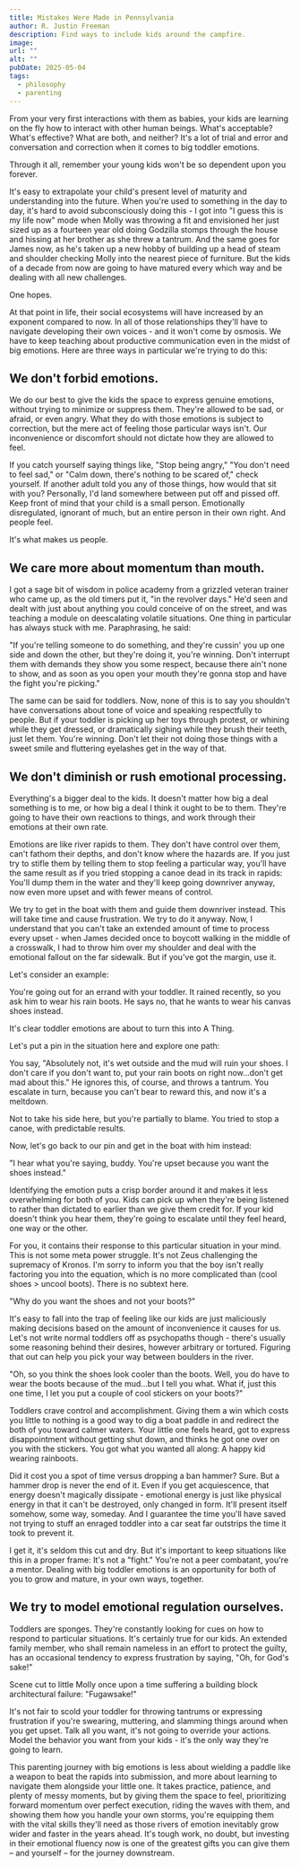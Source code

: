 ```yaml
---
title: Mistakes Were Made in Pennsylvania
author: R. Justin Freeman
description: Find ways to include kids around the campfire.
image: 
url: ""
alt: ""
pubDate: 2025-05-04
tags:
  - philosophy
  - parenting
---
```

From your very first interactions with them as babies, your kids are learning on the fly how to interact with other human beings. What's acceptable? What's effective?  What are both, and neither? It's a lot of trial and error and conversation and correction when it comes to big toddler emotions.

Through it all, remember your young kids won't be so dependent upon you forever. 

It's easy to extrapolate your child's present level of maturity and understanding into the future. When you're used to something in the day to day, it's hard to avoid subconsciously doing this - I got into "I guess this is my life now" mode when Molly was throwing a fit and envisioned her just sized up as a fourteen year old doing Godzilla stomps through the house and hissing at her brother as she threw a tantrum. And the same goes for James now, as he's taken up a new hobby of building up a head of steam and shoulder checking Molly into the nearest piece of furniture. But the kids of a decade from now are going to have matured every which way and be dealing with all new challenges.

One hopes.

At that point in life, their social ecosystems will have increased by an exponent compared to now. In all of those relationships they'll have to navigate developing their own voices - and it won't come by osmosis. We have to keep teaching about productive communication even in the midst of big emotions. Here are three ways in particular we're trying to do this:

## We don't forbid emotions.

We do our best to give the kids the space to express genuine emotions, without trying to minimize or suppress them. They're allowed to be sad, or afraid, or even angry. What they do with those emotions is subject to correction, but the mere act of feeling those particular ways isn't. Our inconvenience or discomfort should not dictate how they are allowed to feel. 

If you catch yourself saying things like, "Stop being angry," "You don't need to feel sad," or "Calm down, there's nothing to be scared of," check yourself. If another adult told you any of those things, how would that sit with you? Personally, I'd land somewhere between put off and pissed off. Keep front of mind that your child is a small person. Emotionally disregulated, ignorant of much, but an entire person in their own right. And people feel.

It's what makes us people.

## We care more about momentum than mouth.

I got a sage bit of wisdom in police academy from a grizzled veteran trainer who came up, as the old timers put it, "in the revolver days." He'd seen and dealt with just about anything you could conceive of on the street, and was teaching a module on deescalating volatile situations. One thing in particular has always stuck with me. Paraphrasing, he said:

"If you're telling someone to do something, and they're cussin' you up one side and down the other, but they're doing it, you're winning. Don't interrupt them with demands they show you some respect, because there ain't none to show, and as soon as you open your mouth they're gonna stop and have the fight you're picking."

The same can be said for toddlers. Now, none of this is to say you shouldn't have conversations about tone of voice and speaking respectfully to people. But if your toddler is picking up her toys through protest, or whining while they get dressed, or dramatically sighing while they brush their teeth, just let them. You're winning. Don't let their not doing those things with a sweet smile and fluttering eyelashes get in the way of that.

## We don't diminish or rush emotional processing.

Everything's a bigger deal to the kids. It doesn't matter how big a deal something is to me, or how big a deal I think it ought to be to them. They're going to have their own reactions to things, and work through their emotions at their own rate. 

Emotions are like river rapids to them. They don't have control over them, can't fathom their depths, and don't know where the hazards are. If you just try to stifle them by telling them to stop feeling a particular way, you'll have the same result as if you tried stopping a canoe dead in its track in rapids: You'll dump them in the water and they'll keep going downriver anyway, now even more upset and with fewer means of control.

We try to get in the boat with them and guide them downriver instead. This will take time and cause frustration. We try to do it anyway. Now, I understand that you can't take an extended amount of time to process every upset - when James decided once to boycott walking in the middle of a crosswalk, I had to throw him over my shoulder and deal with the emotional fallout on the far sidewalk. But if you've got the margin, use it.

Let's consider an example:

You're going out for an errand with your toddler. It rained recently, so you ask him to wear his rain boots. He says no, that he wants to wear his canvas shoes instead. 

It's clear toddler emotions are about to turn this into A Thing. 

Let's put a pin in the situation here and explore one path:

You say, "Absolutely not, it's wet outside and the mud will ruin your shoes. I don't care if you don't want to, put your rain boots on right now...don't get mad about this." He ignores this, of course, and throws a tantrum. You escalate in turn, because you can't bear to reward this, and now it's a meltdown. 

Not to take his side here, but you're partially to blame. You tried to stop a canoe, with predictable results.

Now, let's go back to our pin and get in the boat with him instead:

"I hear what you're saying, buddy. You're upset because you want the shoes instead." 

Identifying the emotion puts a crisp border around it and makes it less overwhelming for both of you. Kids can pick up when they're being listened to rather than dictated to earlier than we give them credit for. If your kid doesn't think you hear them, they're going to escalate until they feel heard, one way or the other.

For you, it contains their response to this particular situation in your mind. This is not some meta power struggle. It's not Zeus challenging the supremacy of Kronos. I'm sorry to inform you that the boy isn't really factoring you into the equation, which is no more complicated than (cool shoes > uncool boots). There is no subtext here.

"Why do you want the shoes and not your boots?"

It's easy to fall into the trap of feeling like our kids are just maliciously making decisions based on the amount of inconvenience it causes for us. Let's not write normal toddlers off as psychopaths though - there's usually some reasoning behind their desires, however arbitrary or tortured. Figuring that out can help you pick your way between boulders in the river.

"Oh, so you think the shoes look cooler than the boots. Well, you do have to wear the boots because of the mud...but I tell you what. What if, just this one time, I let you put a couple of cool stickers on your boots?"

Toddlers crave control and accomplishment. Giving them a win which costs you little to nothing is a good way to dig a boat paddle in and redirect the both of you toward calmer waters. Your little one feels heard, got to express disappointment without getting shut down, and thinks he got one over on you with the stickers. You got what you wanted all along: A happy kid wearing rainboots. 

Did it cost you a spot of time versus dropping a ban hammer? Sure. But a hammer drop is never the end of it. Even if you get acquiescence, that energy doesn't magically dissipate - emotional energy is just like physical energy in that it can't be destroyed, only changed in form. It'll present itself somehow, some way, someday. And I guarantee the time you'll have saved not trying to stuff an enraged toddler into a car seat far outstrips the time it took to prevent it. 

I get it, it's seldom this cut and dry. But it's important to keep situations like this in a proper frame: It's not a "fight." You're not a peer combatant, you're a mentor. Dealing with big toddler emotions is an opportunity for both of you to grow and mature, in your own ways, together.

## We try to model emotional regulation ourselves.

Toddlers are sponges. They're constantly looking for cues on how to respond to particular situations. It's certainly true for our kids. An extended family member, who shall remain nameless in an effort to protect the guilty, has an occasional tendency to express frustration by saying, "Oh, for God's sake!"

Scene cut to little Molly once upon a time suffering a building block architectural failure: "Fugawsake!"

It's not fair to scold your toddler for throwing tantrums or expressing frustration if you're swearing, muttering, and slamming things around when you get upset. Talk all you want, it's not going to override your actions. Model the behavior you want from your kids - it's the only way they're going to learn. 



This parenting journey with big emotions is less about wielding a paddle like a weapon to beat the rapids into submission, and more about learning to navigate them alongside your little one. It takes practice, patience, and plenty of messy moments, but by giving them the space to feel, prioritizing forward momentum over perfect execution, riding the waves with them, and showing them how you handle your own storms, you're equipping them with the vital skills they'll need as those rivers of emotion inevitably grow wider and faster in the years ahead. It's tough work, no doubt, but investing in their emotional fluency now is one of the greatest gifts you can give them – and yourself – for the journey downstream.